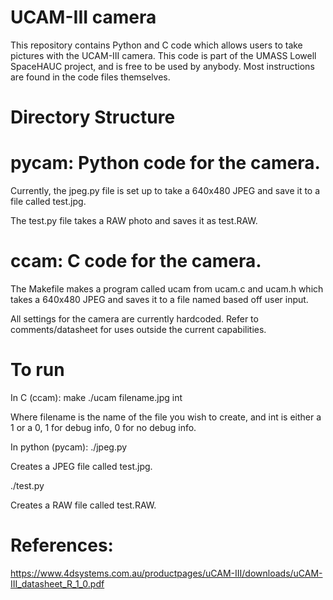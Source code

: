 # UCAM-III camera

This repository contains Python and C code which allows users to
take pictures with the UCAM-III camera. This code is part of the
UMASS Lowell SpaceHAUC project, and is free to be used by anybody.
Most instructions are found in the code files themselves.

# Directory Structure
# pycam: Python code for the camera.

Currently, the jpeg.py file is set up to take a 640x480 JPEG and save it to a file
called test.jpg.

The test.py file takes a RAW photo and saves it as test.RAW.

# ccam: C code for the camera.
The Makefile makes a program called ucam from ucam.c and ucam.h which
takes a 640x480 JPEG and saves it to a file named based off user input.

All settings for the camera are currently hardcoded. Refer to comments/datasheet for
uses outside the current capabilities.

# To run
In C (ccam):
make
./ucam filename.jpg int

Where filename is the name of the file you wish to create, and int is either a
1 or a 0, 1 for debug info, 0 for no debug info.

In python (pycam):
./jpeg.py

Creates a JPEG file called test.jpg.

./test.py

Creates a RAW file called test.RAW.

# References:
https://www.4dsystems.com.au/productpages/uCAM-III/downloads/uCAM-III_datasheet_R_1_0.pdf
